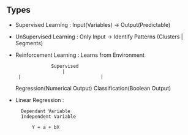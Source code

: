 ## Types

- Supervised Learning : Input(Variables) -> Output(Predictable)
- UnSupervised Learning : Only Input -> Identify Patterns (Clusters | Segments)
- Reinforcement Learning : Learns from Environment


                   Supervised
                       |
       |           	 		         |
    Regression(Numerical Output)   Classification(Boolean Output)

- Linear Regression :

      	Dependant Variable
      	Independent Variable

      		Y = a + bX
